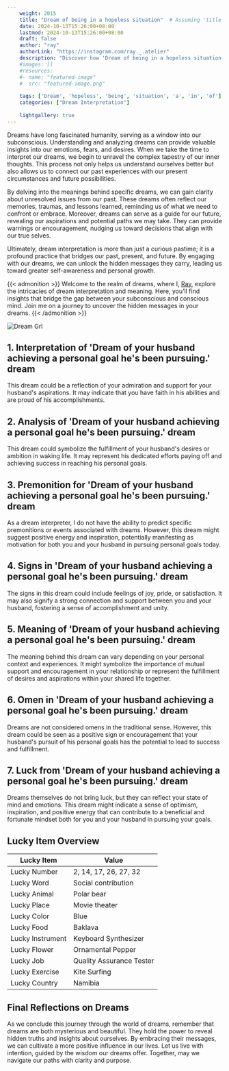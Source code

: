 ```yaml
---
    weight: 2015
    title: "Dream of being in a hopeless situation"  # Assuming 'title' column exists
    date: 2024-10-13T15:26:00+08:00
    lastmod: 2024-10-13T15:26:00+08:00
    draft: false
    author: "ray"
    authorLink: "https://instagram.com/ray._.atelier"
    description: "Discover how 'Dream of being in a hopeless situation' can interpret your future and uncover its significant meanings in your life."
    #images: []
    #resources:
    #- name: "featured-image"
    #  src: "featured-image.png"
    
    tags: ['Dream', 'hopeless', 'being', 'situation', 'a', 'in', 'of']
    categories: ["Dream Interpretation"]
    
    lightgallery: true
---
```

    
Dreams have long fascinated humanity, serving as a window into our subconscious. Understanding and analyzing dreams can provide valuable insights into our emotions, fears, and desires. When we take the time to interpret our dreams, we begin to unravel the complex tapestry of our inner thoughts. This process not only helps us understand ourselves better but also allows us to connect our past experiences with our present circumstances and future possibilities.

By delving into the meanings behind specific dreams, we can gain clarity about unresolved issues from our past. These dreams often reflect our memories, traumas, and lessons learned, reminding us of what we need to confront or embrace. Moreover, dreams can serve as a guide for our future, revealing our aspirations and potential paths we may take. They can provide warnings or encouragement, nudging us toward decisions that align with our true selves.

Ultimately, dream interpretation is more than just a curious pastime; it is a profound practice that bridges our past, present, and future. By engaging with our dreams, we can unlock the hidden messages they carry, leading us toward greater self-awareness and personal growth.

{{< admonition >}}
Welcome to the realm of dreams, where I, [Ray](https://instagram.com/ray._.atelier), explore the intricacies of dream interpretation and meaning. Here, you’ll find insights that bridge the gap between your subconscious and conscious mind. Join me on a journey to uncover the hidden messages in your dreams.
{{< /admonition >}}

![Dream Grl](https://cdn.pixabay.com/photo/2017/11/02/03/35/gothic-2910057_1280.jpg "Dream Grl")

## 1. Interpretation of 'Dream of your husband achieving a personal goal he's been pursuing.' dream

This dream could be a reflection of your admiration and support for your husband's aspirations. It may indicate that you have faith in his abilities and are proud of his accomplishments.

## 2. Analysis of 'Dream of your husband achieving a personal goal he's been pursuing.' dream

This dream could symbolize the fulfillment of your husband's desires or ambition in waking life. It may represent his dedicated efforts paying off and achieving success in reaching his personal goals.

## 3. Premonition for 'Dream of your husband achieving a personal goal he's been pursuing.' dream

As a dream interpreter, I do not have the ability to predict specific premonitions or events associated with dreams. However, this dream might suggest positive energy and inspiration, potentially manifesting as motivation for both you and your husband in pursuing personal goals today.

## 4. Signs in 'Dream of your husband achieving a personal goal he's been pursuing.' dream

The signs in this dream could include feelings of joy, pride, or satisfaction. It may also signify a strong connection and support between you and your husband, fostering a sense of accomplishment and unity.

## 5. Meaning of 'Dream of your husband achieving a personal goal he's been pursuing.' dream

The meaning behind this dream can vary depending on your personal context and experiences. It might symbolize the importance of mutual support and encouragement in your relationship or represent the fulfillment of desires and aspirations within your shared life together.

## 6. Omen in 'Dream of your husband achieving a personal goal he's been pursuing.' dream

Dreams are not considered omens in the traditional sense. However, this dream could be seen as a positive sign or encouragement that your husband's pursuit of his personal goals has the potential to lead to success and fulfillment.

## 7. Luck from 'Dream of your husband achieving a personal goal he's been pursuing.' dream

Dreams themselves do not bring luck, but they can reflect your state of mind and emotions. This dream might indicate a sense of optimism, inspiration, and positive energy that can contribute to a beneficial and fortunate mindset both for you and your husband in pursuing your goals.

## Lucky Item Overview
| Lucky Item          | Value              |
|---------------|--------------------|
| Lucky Number        | 2, 14, 17, 26, 27, 32  |
| Lucky Word          | Social contribution |
| Lucky Animal        | Polar bear |
| Lucky Place         | Movie theater     |
| Lucky Color         | Blue     |
| Lucky Food          | Baklava      |
| Lucky Instrument    | Keyboard Synthesizer |
| Lucky Flower        | Ornamental Pepper    |
| Lucky Job           | Quality Assurance Tester       |
| Lucky Exercise      | Kite Surfing  |
| Lucky Country       | Namibia    |


##  Final Reflections on Dreams

As we conclude this journey through the world of dreams, remember that dreams are both mysterious and beautiful. They hold the power to reveal hidden truths and insights about ourselves. By embracing their messages, we can cultivate a more positive influence in our lives. Let us live with intention, guided by the wisdom our dreams offer. Together, may we navigate our paths with clarity and purpose.
